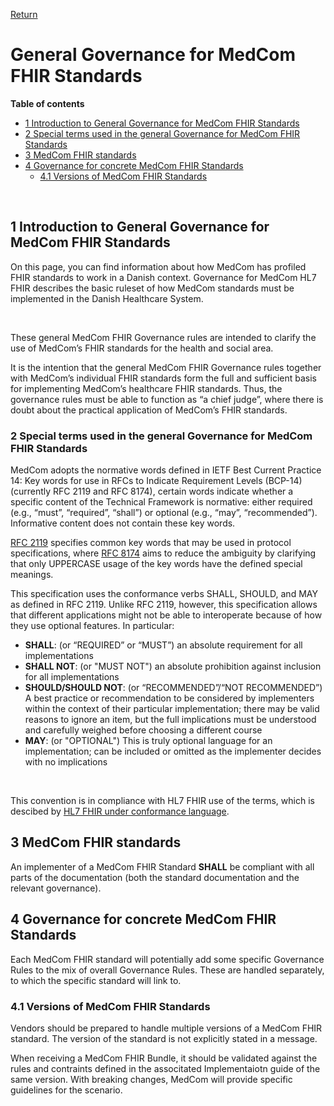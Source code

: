 [Return](../../index.md)

# General Governance for MedCom FHIR Standards

**Table of contents**
* [1 Introduction to General Governance for MedCom FHIR Standards](#1-introduction-to-general-governance-for-medcom-fhir-standards)
* [2 Special terms used in the general Governance for MedCom FHIR Standards](#2-special-terms-used-in-the-general-governance-for-medcom-fhir-standards)
* [3 MedCom FHIR standards](#3-medcom-fhir-standards)
* [4 Governance for concrete MedCom FHIR Standards](#4-governance-for-concrete-medcom-fhir-standards)
  + [4.1 Versions of MedCom FHIR Standards](#41-versions-of-medcom-fhir-standards)

<br>

## 1 Introduction to General Governance for MedCom FHIR Standards

On this page, you can find information about how MedCom has profiled FHIR standards to work in a Danish context.
Governance for MedCom HL7 FHIR  describes the basic ruleset of how MedCom standards must be implemented in the Danish Healthcare System.

<br>

These general MedCom FHIR Governance rules are intended to clarify the use of MedCom’s FHIR standards for the health and social area.

It is the intention that the general MedCom FHIR Governance rules together with MedCom’s individual FHIR standards form the full and sufficient basis for implementing MedCom’s healthcare FHIR standards. Thus, the governance rules must be able to function as “a chief judge”, where there is doubt about the practical application of MedCom’s FHIR standards.


### 2 Special terms used in the general Governance for MedCom FHIR Standards

MedCom adopts the normative words defined in IETF Best Current Practice 14: Key words for use in RFCs to Indicate Requirement Levels (BCP-14) (currently RFC 2119 and RFC 8174), certain words indicate whether a specific content of the Technical Framework is normative: either required (e.g., “must”, “required”, “shall”) or optional (e.g., “may”, “recommended”). Informative content does not contain these key words.

<a href="https://www.rfc-editor.org/info/rfc2119" target="_blank">RFC 2119</a> specifies common key words that may be used in protocol specifications, where <a href="https://www.rfc-editor.org/info/rfc8174" target="_blank">RFC 8174</a> aims to reduce the ambiguity by clarifying that only UPPERCASE usage of the key words have the defined special meanings.

This specification uses the conformance verbs SHALL, SHOULD, and MAY as defined in RFC 2119. Unlike RFC 2119, however, this specification allows that different applications might not be able to interoperate because of how they use optional features. In particular:

* **SHALL**: (or “REQUIRED” or “MUST”) an absolute requirement for all implementations
* **SHALL NOT**: (or "MUST NOT") an absolute prohibition against inclusion for all implementations
* **SHOULD/SHOULD NOT**: (or “RECOMMENDED”/“NOT RECOMMENDED”) A best practice or recommendation to be considered by implementers within the context of their particular implementation; there may be valid reasons to ignore an item, but the full implications must be understood and carefully weighed before choosing a different course
* **MAY**: (or "OPTIONAL") This is truly optional language for an implementation; can be included or omitted as the implementer decides with no implications

<br>

This convention is in compliance with HL7 FHIR use of the terms, which is descibed by <a href="http://www.hl7.org/fhir/conformance-rules.html#conflang" target="_blank">HL7 FHIR under conformance language</a>.


## 3 MedCom FHIR standards

An implementer of a MedCom FHIR  Standard **SHALL** be compliant with all parts of the documentation (both the standard documentation and the relevant governance).

## 4 Governance for concrete MedCom FHIR Standards

Each MedCom FHIR standard will potentially add some specific Governance Rules to the mix of overall Governance Rules. These are handled separately, to which the specific standard will link to.

### 4.1 Versions of MedCom FHIR Standards
Vendors should be prepared to handle multiple versions of a MedCom FHIR standard.
The version of the standard is not explicitly stated in a message. 

When receiving a MedCom FHIR Bundle, it should be validated against the rules and contraints defined in the associtated Implementaiotn guide of the same version. With breaking changes, MedCom will provide specific guidelines for the scenario.